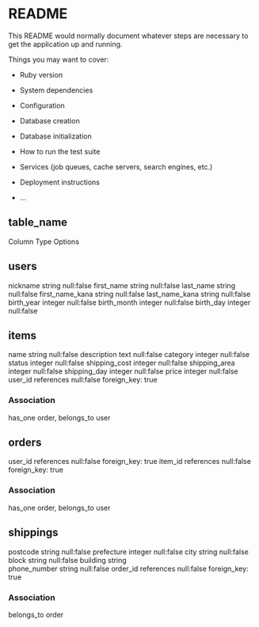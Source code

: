 # README

This README would normally document whatever steps are necessary to get the
application up and running.

Things you may want to cover:

* Ruby version

* System dependencies

* Configuration

* Database creation

* Database initialization

* How to run the test suite

* Services (job queues, cache servers, search engines, etc.)

* Deployment instructions

* ...

## table_name
Column          Type    Options

## users
nickname        string  null:false
first_name      string  null:false
last_name       string  null:false
first_name_kana string  null:false
last_name_kana  string  null:false
birth_year      integer null:false
birth_month     integer null:false
birth_day       integer null:false

## items
name           string   null:false
description    text     null:false
category       integer  null:false
status         integer  null:false
shipping_cost  integer  null:false
shipping_area  integer  null:false
shipping_day   integer  null:false
price          integer  null:false
user_id        references null:false foreign_key: true

### Association
has_one order, belongs_to user

## orders
user_id        references null:false foreign_key: true
item_id        references null:false foreign_key: true
### Association
has_one order, belongs_to user

## shippings
postcode       string   null:false
prefecture     integer  null:false
city           string   null:false
block          string   null:false
building       string   
phone_number   string   null:false
order_id       references null:false foreign_key: true
### Association
belongs_to order
